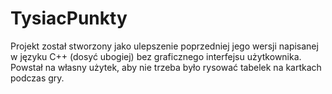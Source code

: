 # TysiacPunkty
Projekt został stworzony jako ulepszenie poprzedniej jego wersji napisanej w języku C++ (dosyć ubogiej) bez graficznego interfejsu użytkownika. 
Powstał na własny użytek, aby nie trzeba było rysować tabelek na kartkach podczas gry. 
